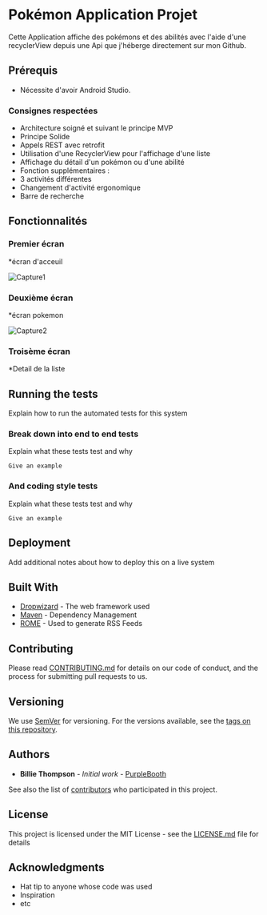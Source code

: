 # Pokémon Application Projet

Cette Application affiche des pokémons et des abilités avec l'aide d'une recyclerView depuis une Api que j'héberge directement sur mon Github.

## Prérequis

* Nécessite d'avoir Android Studio.

### Consignes respectées

* Architecture soigné et suivant le principe MVP
* Principe Solide
* Appels REST avec retrofit
* Utilisation d'une RecyclerView pour l'affichage d'une liste
* Affichage du détail d'un pokémon ou d'une abilité
* Fonction supplémentaires :
* 3 activités différentes
* Changement d'activité ergonomique
* Barre de recherche

## Fonctionnalités
### Premier écran
  *écran d'acceuil
  
![Capture1](https://user-images.githubusercontent.com/65347801/82599352-65a1bc80-9bac-11ea-9ea0-ce49a40edb7f.PNG)
### Deuxième écran
  *écran pokemon
  
![Capture2](https://user-images.githubusercontent.com/65347801/82599538-ccbf7100-9bac-11ea-8711-f604374c8cd7.PNG)
### Troisème écran
  *Detail de la liste
  


## Running the tests

Explain how to run the automated tests for this system

### Break down into end to end tests

Explain what these tests test and why

```
Give an example
```

### And coding style tests

Explain what these tests test and why

```
Give an example
```

## Deployment

Add additional notes about how to deploy this on a live system

## Built With

* [Dropwizard](http://www.dropwizard.io/1.0.2/docs/) - The web framework used
* [Maven](https://maven.apache.org/) - Dependency Management
* [ROME](https://rometools.github.io/rome/) - Used to generate RSS Feeds

## Contributing

Please read [CONTRIBUTING.md](https://gist.github.com/PurpleBooth/b24679402957c63ec426) for details on our code of conduct, and the process for submitting pull requests to us.

## Versioning

We use [SemVer](http://semver.org/) for versioning. For the versions available, see the [tags on this repository](https://github.com/your/project/tags). 

## Authors

* **Billie Thompson** - *Initial work* - [PurpleBooth](https://github.com/PurpleBooth)

See also the list of [contributors](https://github.com/your/project/contributors) who participated in this project.

## License

This project is licensed under the MIT License - see the [LICENSE.md](LICENSE.md) file for details

## Acknowledgments

* Hat tip to anyone whose code was used
* Inspiration
* etc
